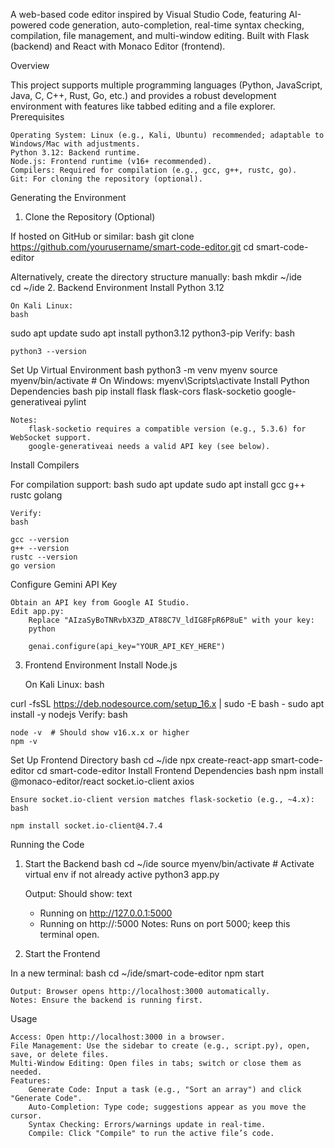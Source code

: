 A web-based code editor inspired by Visual Studio Code, featuring AI-powered code generation, auto-completion, real-time syntax checking, compilation, file management, and multi-window editing. Built with Flask (backend) and React with Monaco Editor (frontend).

Overview

This project supports multiple programming languages (Python, JavaScript, Java, C, C++, Rust, Go, etc.) and provides a robust development environment with features like tabbed editing and a file explorer.
Prerequisites

    Operating System: Linux (e.g., Kali, Ubuntu) recommended; adaptable to Windows/Mac with adjustments.
    Python 3.12: Backend runtime.
    Node.js: Frontend runtime (v16+ recommended).
    Compilers: Required for compilation (e.g., gcc, g++, rustc, go).
    Git: For cloning the repository (optional).

Generating the Environment
1. Clone the Repository (Optional)

If hosted on GitHub or similar:
bash
git clone https://github.com/yourusername/smart-code-editor.git
cd smart-code-editor

Alternatively, create the directory structure manually:
bash
mkdir ~/ide  
cd ~/ide
2. Backend Environment
Install Python 3.12

    On Kali Linux:
    bash

sudo apt update
sudo apt install python3.12 python3-pip
Verify:
bash

    python3 --version

Set Up Virtual Environment
bash
python3 -m venv myenv
source myenv/bin/activate  # On Windows: myenv\Scripts\activate
Install Python Dependencies
bash
pip install flask flask-cors flask-socketio google-generativeai pylint

    Notes:
        flask-socketio requires a compatible version (e.g., 5.3.6) for WebSocket support.
        google-generativeai needs a valid API key (see below).

Install Compilers

For compilation support:
bash
sudo apt update
sudo apt install gcc g++ rustc golang

    Verify:
    bash

    gcc --version
    g++ --version
    rustc --version
    go version

Configure Gemini API Key

    Obtain an API key from Google AI Studio.
    Edit app.py:
        Replace "AIzaSyBoTNRvbX3ZD_AT88C7V_ldIG8FpR6P8uE" with your key:
        python

        genai.configure(api_key="YOUR_API_KEY_HERE")

3. Frontend Environment
Install Node.js

    On Kali Linux:
    bash

curl -fsSL https://deb.nodesource.com/setup_16.x | sudo -E bash -
sudo apt install -y nodejs
Verify:
bash

    node -v  # Should show v16.x.x or higher
    npm -v

Set Up Frontend Directory
bash
cd ~/ide
npx create-react-app smart-code-editor
cd smart-code-editor
Install Frontend Dependencies
bash
npm install @monaco-editor/react socket.io-client axios

    Ensure socket.io-client version matches flask-socketio (e.g., ~4.x):
    bash

    npm install socket.io-client@4.7.4

Running the Code
1. Start the Backend
bash
cd ~/ide
source myenv/bin/activate  # Activate virtual env if not already active
python3 app.py

    Output: Should show:
    text

    * Running on http://127.0.0.1:5000
    * Running on http://<your-ip>:5000
    Notes: Runs on port 5000; keep this terminal open.

2. Start the Frontend

In a new terminal:
bash
cd ~/ide/smart-code-editor
npm start

    Output: Browser opens http://localhost:3000 automatically.
    Notes: Ensure the backend is running first.

Usage

    Access: Open http://localhost:3000 in a browser.
    File Management: Use the sidebar to create (e.g., script.py), open, save, or delete files.
    Multi-Window Editing: Open files in tabs; switch or close them as needed.
    Features:
        Generate Code: Input a task (e.g., "Sort an array") and click "Generate Code".
        Auto-Completion: Type code; suggestions appear as you move the cursor.
        Syntax Checking: Errors/warnings update in real-time.
        Compile: Click "Compile" to run the active file’s code.
